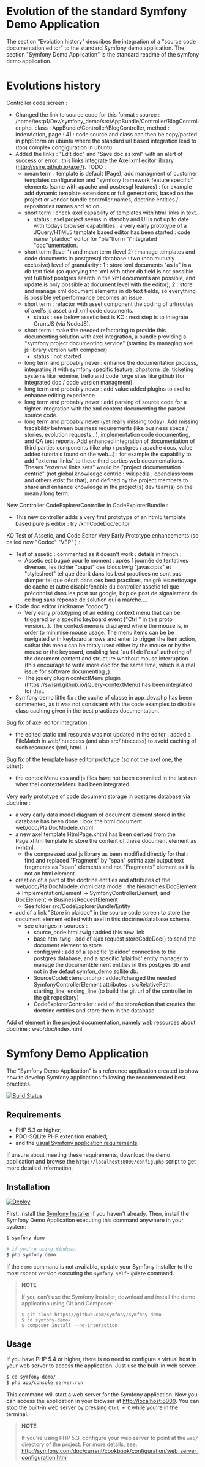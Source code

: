 Evolution of the standard Symfony Demo Application
==================================================

The section "Evolution history" describes the integration of a "source code documentation editor" to the standard Symfony demo application.
The section "Symfony Demo Application" is the standard readme of the symfony demo application.

Evolutions history
==================

Controller code screen :
  - Changed the link to source code for this format :
source : /home/testp1/Dev/symfony_demo/src/AppBundle/Controller/BlogController.php, class : AppBundle\Controller\BlogController, method : indexAction, page : 41 : code source and class can then be copy/pasted in phpStorm on ubuntu where the standard url based integration lead to (too) complex congiguration in ubuntu.
  - Added the links : "Edit doc" and "Save doc as xml" with an alert of success or error : this links integrate the Axel xml editor library (http://ssire.github.io/axel/).
  TODO :
    - mean term : template is default (Page), add managment of customer templates configuration and "symfony framework feature specific" elements (same with apache and postresgl features) : for example add dynamic template extensions or full generations, based on the project or vendor bundle controller names, doctrine entities / repositories names and so on...
    - short term : check axel capability of templates with html links in text.
      - status : axel project seems in standby and UI is not up to date with todays browser capabilities : a very early prototype of a JQuery/HTML5 template based editor has been started : code name "plaidoc" editor for "pla"tform "i"ntegrated "doc"umentation.
    - short term (level 1) and mean term (level 2) : manage templates and code documents in postgresql database : two (non mutualy exclusive) level of granularity : 1 : store xml documents "as is" in a db text field (so querying the xml with other db field is not possible yet full text postgres search in the xml documents are possible, and update is only possible at document level with the editor); 2 : store and manage xml document elements in db text fields, so everything is possible yet performance becomes an issue.
    - short term : refactor with asset component the coding of url/routes of axel's js asset and xml code documents.
      - status : see below assetic test is KO : next step is to integrate GruntJS (via NodeJS).
    - short term : make the needed refactoring to provide this documenting solution with axel integration, a bundle providing a "symfony project documenting service" (starting by managing axel js library version with composer).
      - status : not started
    - long term and probably never : enhance the documentation process, integrating it with symfony specific feature, phpstorm ide, ticketing systems like redmine, trello and code forge sites like github (for integrated doc / code version managment).
    - long term and probably never : add value added plugins to axel to enhance editing experience
    - long term and probably never : add parsing of source code for a tighter integration with the xml content documenting the parsed source code.
    - long term and probably never (yet really missing today): Add missing tracability between business requirements (like business specs / stories, evolution requests...), implementation code documenting, and QA test reports. Add enhanced integration of documentation of third parties components (like php / postgres / apache docs, value added tutorials found on the web...) : for example the capability to add "external links" to these third parties web documentations. Theses "external links sets" would be "project documentation centric" (not global knowledge centric : wikipedia , openclassroom and others exist for that), and defined by the project members to share and enhance knowledge in the project(s) dev team(s) on the mean / long term.

New Controller CodeExplorerController in CodeExplorerBundle :
  - This new controller adds a very first prototype of an html5 template based pure js editor : try /xmlCodeDoc/editor

KO Test of Assetic, and Code Editor Very Early Prototype enhancements (so called now "Codoc" "VEP" )  :
 - Test of assetic : commented as it doesn't work : details in french :
   - Assetic est bugué pour le moment : après 1 journée de tentatives diverses, les fichier "ouput" des blocs twig "javascipts" et "stylesheet" tel que décrit dans les best practices ne sont pas dumper tel que décrit dans ces best practices, malgrè les nettoyage de cache et autre disable/enable du controller assetic tel que préconnisé dans les post sur google, bcp de post de signalement de ce bug sans réponse de solution qui a marché....
 - Code doc editor (nickname "codoc") :
   - Very early prototyping of an editing context menu that can be triggered by a specific keyboard event ("Ctrl <anychar>" in this proto version...).
     The context menu is displayed where the mouse is, in order to minimise mouse usage.
     The menu items can be be navigated with keyboard arrows and enter to trigger the item action, sothat this menu can be totaly used either by the mouse or by the mouse or the keyboard, enabling fast "au fil de l'eau" authoring of the document content and structure whithout mouse interruption (this encourage to write more doc for the same time, which is a real issue for software documenting ;).
   - The jquery plugin contextMenu plugin (https://swisnl.github.io/jQuery-contextMenu) has been integrated for that.
 - Symfony demo little fix : the cache of classe in app_dev.php has been commented, as it was not consistent with the code examples to disable class caching given in the best practices documentation.

Bug fix of axel editor integration :
 - the edited static xml resource was not updated in the editor : added  a FileMatch in web/.htaccess (and also src/.htaccess) to avoid caching of such resources (xml, html...)

Bug fix of the template base editor prototype (so not the axel one, the other):
 - the contextMenu css and js files have not been commited in the last run wher thei contexteMenu had been integrated

Very early prototype of code document storage in postgres database via doctrine :
 - a very early data model diagram of document element stored in the database has been done : look the html document web/doc/PlaiDocModele.xhtml
 - a new  axel template HtmlPage.xhtml has been  derived from the Page.xhtml template to store the content of these document element as (x)html.
   - the compressed axel.js library as been modified directly for that : find and replaced "Fragment" by "span" sothta axel output text fragments as "span" elements and not "Fragments" element as it is not an html element.
 - creation of a part of the doctrine entities and attributes of the web/doc/PlaiDocModele.xhtml data model : the hierarchies DocElement -> ImplementationElement -> SymfonyControllerElement, and DocElement -> BusinessRequestElement
   - See folder src/CodeExplorerBundle/Entity
 - add of a link "Store in plaidoc" in the source code screen to store the document element edited with axel in this doctrine/database schema.
   - see changes in sources :
     - source_code.html.twig : added this new link
     - base.html.twig : add of ajax request storeCodeDoc() to send the document element to store
     - config.yml : add of a specific 'plaidoc' connection to the postgres database, and a specific 'plaidoc' entity manager to manage the documentElement entities in this postgres db and not in the defaut symfon_demo sqllite db.
     - SourceCodeExtension.php : added/changed the needed SymfonyControllerElement attributes : srcRelativePath, starting_line, ending_line (to build the git url of the controller in the git repository)
     - CodeExplorerController : add of the storeAction that creates the doctrine entities and store them in the database

Add of element in the project documentation, namely web resources about doctrine : web/doc/index.html

Symfony Demo Application
========================

The "Symfony Demo Application" is a reference application created to show how
to develop Symfony applications following the recommended best practices.

[![Build Status](https://travis-ci.org/symfony/symfony-demo.svg?branch=master)](https://travis-ci.org/symfony/symfony-demo)

Requirements
------------

  * PHP 5.3 or higher;
  * PDO-SQLite PHP extension enabled;
  * and the [usual Symfony application requirements](http://symfony.com/doc/current/reference/requirements.html).

If unsure about meeting these requirements, download the demo application and
browse the `http://localhost:8000/config.php` script to get more detailed
information.

Installation
------------

[![Deploy](https://www.herokucdn.com/deploy/button.png)](https://heroku.com/deploy)

First, install the [Symfony Installer](https://github.com/symfony/symfony-installer)
if you haven't already. Then, install the Symfony Demo Application executing
this command anywhere in your system:

```bash
$ symfony demo

# if you're using Windows:
$ php symfony demo
```

If the `demo` command is not available, update your Symfony Installer to the
most recent version executing the `symfony self-update` command.

> **NOTE**
>
> If you can't use the Symfony Installer, download and install the demo
> application using Git and Composer:
>
>     $ git clone https://github.com/symfony/symfony-demo
>     $ cd symfony-demo/
>     $ composer install --no-interaction

Usage
-----

If you have PHP 5.4 or higher, there is no need to configure a virtual host
in your web server to access the application. Just use the built-in web server:

```bash
$ cd symfony-demo/
$ php app/console server:run
```

This command will start a web server for the Symfony application. Now you can
access the application in your browser at <http://localhost:8000>. You can
stop the built-in web server by pressing `Ctrl + C` while you're in the
terminal.

> **NOTE**
>
> If you're using PHP 5.3, configure your web server to point at the `web/`
> directory of the project. For more details, see:
> http://symfony.com/doc/current/cookbook/configuration/web_server_configuration.html
